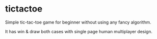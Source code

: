 # tictactoe
Simple tic-tac-toe game for beginner without using any fancy algorithm.

It has win & draw both cases with single page human multiplayer design.
